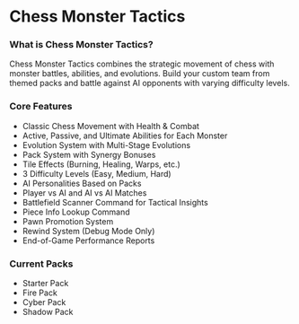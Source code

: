 # Chess Monster Tactics

### What is Chess Monster Tactics?
Chess Monster Tactics combines the strategic movement of chess with monster battles, abilities, and evolutions. Build your custom team from themed packs and battle against AI opponents with varying difficulty levels.

### Core Features
- Classic Chess Movement with Health & Combat
- Active, Passive, and Ultimate Abilities for Each Monster
- Evolution System with Multi-Stage Evolutions
- Pack System with Synergy Bonuses
- Tile Effects (Burning, Healing, Warps, etc.)
- 3 Difficulty Levels (Easy, Medium, Hard)
- AI Personalities Based on Packs
- Player vs AI and AI vs AI Matches
- Battlefield Scanner Command for Tactical Insights
- Piece Info Lookup Command
- Pawn Promotion System
- Rewind System (Debug Mode Only)
- End-of-Game Performance Reports

### Current Packs
- Starter Pack
- Fire Pack
- Cyber Pack
- Shadow Pack
